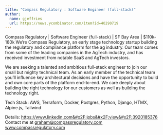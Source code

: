 ```yaml
---
title: "Compass Regulatory : Software Engineer (full-stack)"
author:
  name: gjeffries
  url: https://news.ycombinator.com/item?id=40290719
---
```

Compass Regulatory | Software Engineer (full-stack) | SF Bay Area | $110k-180k
We’re Compass Regulatory, an early stage technology startup building the regulatory and compliance platform for the ag industry. Our team comes from some of the leading companies in the AgTech industry, and has received investment from notable SaaS and AgTech investors.

We are seeking a talented and ambitious full-stack engineer to join our small but mighty technical team. As an early member of the technical team you’ll influence key architectural decisions and have the opportunity to build and own core parts of the platform end-to-end. We care deeply about building the right technology for our customers as well as building the technology right.

Tech Stack: AWS, Terraform, Docker, Postgres, Python, Django, HTMX, Alpine.js, Tailwind

Details: <a href="https:&#x2F;&#x2F;www.linkedin.com&#x2F;jobs&#x2F;view&#x2F;3920185376" rel="nofollow">https:&#x2F;&#x2F;www.linkedin.com&#x2F;jobs&#x2F;view&#x2F;3920185376</a>
Contact me at graham@compassregulatory.com
www.compassregulatory.com
